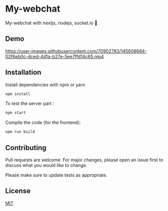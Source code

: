 # My-webchat
My-webchat with nextjs, nodejs, socket.io 💭 

## Demo

https://user-images.githubusercontent.com/70902783/145608684-02f6eb0c-dced-4d1a-b27e-5ee7ffd14c65.mp4


## Installation

Install dependencies with npm or yarn

```bash
npm install
```
To test the server part :
```bash
npm start
```

Compile the code (for the frontend):
```bash
npm run build
```
## Contributing
Pull requests are welcome. For major changes, please open an issue first to discuss what you would like to change.

Please make sure to update tests as appropriate.

## License
[MIT](https://choosealicense.com/licenses/mit/)
